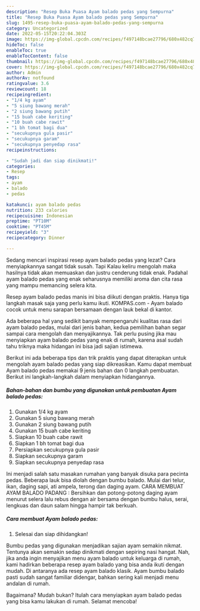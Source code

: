 ```yaml
---
description: "Resep Buka Puasa Ayam balado pedas yang Sempurna"
title: "Resep Buka Puasa Ayam balado pedas yang Sempurna"
slug: 1495-resep-buka-puasa-ayam-balado-pedas-yang-sempurna
category: Uncategorized
date: 2022-05-15T20:22:04.303Z
image: https://img-global.cpcdn.com/recipes/f497148bcae27796/680x482cq70/ayam-balado-pedas-foto-resep-utama.jpg
hideToc: false
enableToc: true
enableTocContent: false
thumbnail: https://img-global.cpcdn.com/recipes/f497148bcae27796/680x482cq70/ayam-balado-pedas-foto-resep-utama.jpg
cover: https://img-global.cpcdn.com/recipes/f497148bcae27796/680x482cq70/ayam-balado-pedas-foto-resep-utama.jpg
author: Admin
authorAv: notfound
ratingvalue: 3.6
reviewcount: 18
recipeingredient:
- "1/4 kg ayam"
- "5 siung bawang merah"
- "2 siung bawang putih"
- "15 buah cabe keriting"
- "10 buah cabe rawit"
- "1 bh tomat bagi dua"
- "secukupnya gula pasir"
- "secukupnya garam"
- "secukupnya penyedap rasa"
recipeinstructions:

- "Sudah jadi dan siap dinikmati!"
categories:
- Resep
tags:
- ayam
- balado
- pedas

katakunci: ayam balado pedas 
nutrition: 233 calories
recipecuisine: Indonesian
preptime: "PT10M"
cooktime: "PT45M"
recipeyield: "3"
recipecategory: Dinner

---
```



Sedang mencari inspirasi resep ayam balado pedas yang lezat? Cara menyiapkannya sangat tidak susah. Tapi Kalau keliru mengolah maka hasilnya tidak akan memuaskan dan justru cenderung tidak enak. Padahal ayam balado pedas yang enak seharusnya memiliki aroma dan cita rasa yang mampu memancing selera kita.


Resep ayam balado pedas manis ini bisa diikuti dengan praktis. Hanya tiga langkah masak saja yang perlu kamu ikuti. KOMPAS.com - Ayam balado cocok untuk menu sarapan bersamaan dengan lauk bekal di kantor.

Ada beberapa hal yang sedikit banyak mempengaruhi kualitas rasa dari ayam balado pedas, mulai dari jenis bahan, kedua pemilihan bahan segar sampai cara mengolah dan menyajikannya. Tak perlu pusing jika mau menyiapkan ayam balado pedas yang enak di rumah, karena asal sudah tahu triknya maka hidangan ini bisa jadi sajian istimewa.


Berikut ini ada beberapa tips dan trik praktis yang dapat diterapkan untuk mengolah ayam balado pedas yang siap dikreasikan. Kamu dapat membuat Ayam balado pedas memakai 9 jenis bahan dan 0 langkah pembuatan. Berikut ini langkah-langkah dalam menyiapkan hidangannya.

<!--inarticleads1-->

##### Bahan-bahan dan bumbu yang digunakan untuk pembuatan Ayam balado pedas:

1. Gunakan 1/4 kg ayam
1. Gunakan 5 siung bawang merah
1. Gunakan 2 siung bawang putih
1. Gunakan 15 buah cabe keriting
1. Siapkan 10 buah cabe rawit
1. Siapkan 1 bh tomat bagi dua
1. Persiapkan secukupnya gula pasir
1. Siapkan secukupnya garam
1. Siapkan secukupnya penyedap rasa


Ini menjadi salah satu masakan rumahan yang banyak disuka para pecinta pedas. Beberapa lauk bisa diolah dengan bumbu balado. Mulai dari telur, ikan, daging sapi, ati ampela, terong dan daging ayam. CARA MEMBUAT AYAM BALADO PADANG : Bersihkan dan potong-potong daging ayam menurut selera lalu rebus dengan air bersama dengan bumbu halus, serai, lengkuas dan daun salam hingga hampir tak berkuah. 

<!--inarticleads2-->

##### Cara membuat Ayam balado pedas:


1. Selesai dan siap dihidangkan!

Bumbu pedas yang digunakan menjadikan sajian ayam semakin nikmat. Tentunya akan semakin sedap dinikmati dengan sepiring nasi hangat. Nah, jika anda ingin menyajikan menu ayam balado untuk keluarga di rumah, kami hadirkan beberapa resep ayam balado yang bisa anda ikuti dengan mudah. Di antaranya ada resep ayam balado klasik. Ayam bumbu balado pasti sudah sangat familiar didengar, bahkan sering kali menjadi menu andalan di rumah. 

Bagaimana? Mudah bukan? Itulah cara menyiapkan ayam balado pedas yang bisa kamu lakukan di rumah. Selamat mencoba!
